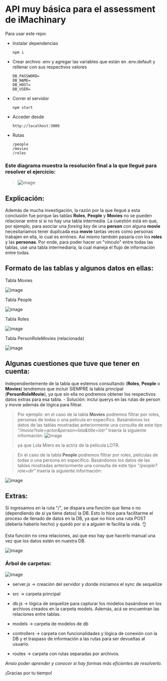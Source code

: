 # API muy básica para el assessment de iMachinary

Para usar este repo:

-   Instalar dependencias
    ```
    npm i
    ```
-   Crear archivo .env y agregar las variables que están en .env.default y rellenar con sus respectivos valores

    ```
    DB_PASSWORD=
    DB_NAME=
    DB_HOST=
    DB_USER=
    ```

-   Correr el servidor

    ```
    npm start
    ```

-   Acceder desde
    ```
    http://localhost:3000
    ```
-   Rutas
    ```
    /people
    /movies
    /roles
    ```

### Este diagrama muestra la resolución final a la que llegué para resolver el ejercicio:

> ![image](https://user-images.githubusercontent.com/98489048/198365568-0fb1c9cd-e21c-4df5-b74e-43525ad0e8ac.png)

## Explicación:

Además de mucha investigación, la razón por la que llegué a esta conclusión fue porque las tablas **Roles**, **People** y **Movies** no se pueden relacionar entre sí si no hay una tabla intermedia. La cuestión está en que, por ejemplo, para asociar una _foreing key_ de una **person** con alguna **movie** necesitaríamos tener duplicada esa **movie** tantas veces como personas trabajen en ella, lo cual es erróneo.
Así mismo también pasaría con los **roles** y las **personas**.
Por ende, para poder hacer un "vínculo" entre todas las tablas, usé una tabla intermediaria, la cual maneja el flujo de información entre todas.

## Formato de las tablas y algunos datos en ellas:

Tabla Movies

![image](https://user-images.githubusercontent.com/98489048/198367344-60e1ed05-7885-4bb4-a96d-36f43cb7dc2c.png)

Tabla People

![image](https://user-images.githubusercontent.com/98489048/198367456-38cb6fb2-54f9-4543-8da2-6d7e16b846cf.png)

Tabla Roles

![image](https://user-images.githubusercontent.com/98489048/198367520-ba3c7290-376e-4e62-872a-67e9e364c10f.png)

Tabla PersonRoleMovies (relacionada)

![image](https://user-images.githubusercontent.com/98489048/198367732-e8f0cfa8-699e-4eaa-8f21-02f110c294e7.png)

## Algunas cuestiones que tuve que tener en cuenta:

Independientemente de la tabla que estemos consultando (**Roles**, **People** o **Movies**) tendremos que incluir SIEMPRE la tabla principal (**PersonRoleMovie**), ya que sin ella no podremos obtener los respectivos datos extras para esa tabla. - Solución: incluí querys en las rutas de person y movie además de lógica para filtrar.

> Por ejemplo: en el caso de la tabla **Movies** podremos filtrar por roles, personas de todas o una pelicula en específico. Basándonos los datos de las tablas mostradas anteriormente una consulta de este tipo
> _"/movie?role=actor&person=lola&title=lotr"_ traería la siguiente información:
> ![image](https://user-images.githubusercontent.com/98489048/198372903-52cda836-d076-4219-91de-89663e327c64.png)
>
> ya que Lola Miers es la actriz de la película LOTR.

> En el caso de la tabla **People** podremos filtrar por roles, peliculas de todas o una persona en específico. Basándonos los datos de las tablas mostradas anteriormente una consulta de este tipo
> _"/people?role=dir"_ traería la siguiente información:

![image](https://user-images.githubusercontent.com/98489048/198377741-a616e6bd-7cad-4e2b-8287-01f86a0b7980.png)

## Extras:

Si ingresamos en la ruta "/", se dispara una función que llena o no (dependiendo de si ya tiene datos) la DB. Esto lo hice para facilitarme el proceso de llenado de datos en la DB, ya que no hice una ruta POST (debería haberlo hecho) y quedó por si a alguien le facilita la vida. 👌

Esta función no crea relaciones, así que eso hay que hacerlo manual una vez que los datos estén en nuestra DB.

![image](https://user-images.githubusercontent.com/98489048/198374221-65450f9b-cbc7-4890-99e7-1654c94b115e.png)

### Árbol de carpetas:
![image](https://user-images.githubusercontent.com/98489048/198378863-ddb165d6-41ec-4daa-a863-619dcfdd6df0.png)


-   server.js → creación del servidor y donde iniciamos el sync de sequelize

-   src → carpeta principal

-   db.js → lógica de sequelize para capturar los modelos basándose en los archivos creados en la carpeta models. Además, acá se encuentran las relaciones entre tablas.
-   models → carpeta de modelos de db
-   controllers → carpeta con funcionalidades y lógica de conexión con la DB y el traspaso de información a las rutas para ser devueltas al usuario.
-   routes → carpeta con rutas separadas por archivos.




_Ansío poder aprender y conocer si hay formas más eficientes de resolverlo._

¡Gracias por tu tiempo!
